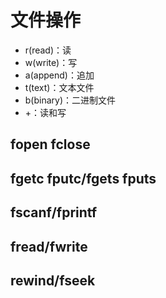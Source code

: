 # 文件操作

* r(read)：读
* w(write)：写
* a(append)：追加
* t(text)：文本文件
* b(binary)：二进制文件
* +：读和写

## fopen fclose

## fgetc fputc/fgets fputs

## fscanf/fprintf

## fread/fwrite

## rewind/fseek
